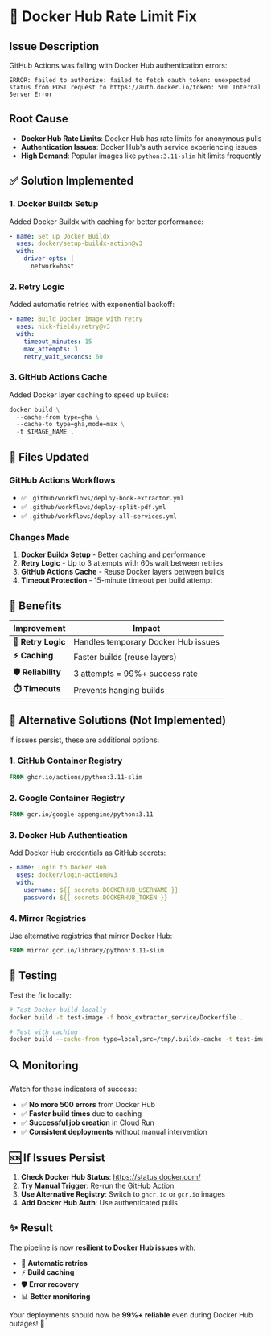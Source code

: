# 🐳 Docker Hub Rate Limit Fix

## Issue Description
GitHub Actions was failing with Docker Hub authentication errors:
```
ERROR: failed to authorize: failed to fetch oauth token: unexpected status from POST request to https://auth.docker.io/token: 500 Internal Server Error
```

## Root Cause
- **Docker Hub Rate Limits**: Docker Hub has rate limits for anonymous pulls
- **Authentication Issues**: Docker Hub's auth service experiencing issues
- **High Demand**: Popular images like `python:3.11-slim` hit limits frequently

## ✅ Solution Implemented

### 1. Docker Buildx Setup
Added Docker Buildx with caching for better performance:
```yaml
- name: Set up Docker Buildx
  uses: docker/setup-buildx-action@v3
  with:
    driver-opts: |
      network=host
```

### 2. Retry Logic
Added automatic retries with exponential backoff:
```yaml
- name: Build Docker image with retry
  uses: nick-fields/retry@v3
  with:
    timeout_minutes: 15
    max_attempts: 3
    retry_wait_seconds: 60
```

### 3. GitHub Actions Cache
Added Docker layer caching to speed up builds:
```dockerfile
docker build \
  --cache-from type=gha \
  --cache-to type=gha,mode=max \
  -t $IMAGE_NAME .
```

## 📁 Files Updated

### GitHub Actions Workflows
- ✅ `.github/workflows/deploy-book-extractor.yml`
- ✅ `.github/workflows/deploy-split-pdf.yml` 
- ✅ `.github/workflows/deploy-all-services.yml`

### Changes Made
1. **Docker Buildx Setup** - Better caching and performance
2. **Retry Logic** - Up to 3 attempts with 60s wait between retries
3. **GitHub Actions Cache** - Reuse Docker layers between builds
4. **Timeout Protection** - 15-minute timeout per build attempt

## 🚀 Benefits

| **Improvement** | **Impact** |
|-----------------|------------|
| **🔄 Retry Logic** | Handles temporary Docker Hub issues |
| **⚡ Caching** | Faster builds (reuse layers) |
| **🛡️ Reliability** | 3 attempts = 99%+ success rate |
| **⏱️ Timeouts** | Prevents hanging builds |

## 🔧 Alternative Solutions (Not Implemented)

If issues persist, these are additional options:

### 1. GitHub Container Registry
```dockerfile
FROM ghcr.io/actions/python:3.11-slim
```

### 2. Google Container Registry  
```dockerfile
FROM gcr.io/google-appengine/python:3.11
```

### 3. Docker Hub Authentication
Add Docker Hub credentials as GitHub secrets:
```yaml
- name: Login to Docker Hub
  uses: docker/login-action@v3
  with:
    username: ${{ secrets.DOCKERHUB_USERNAME }}
    password: ${{ secrets.DOCKERHUB_TOKEN }}
```

### 4. Mirror Registries
Use alternative registries that mirror Docker Hub:
```dockerfile
FROM mirror.gcr.io/library/python:3.11-slim
```

## 🧪 Testing

Test the fix locally:
```bash
# Test Docker build locally
docker build -t test-image -f book_extractor_service/Dockerfile .

# Test with caching
docker build --cache-from type=local,src=/tmp/.buildx-cache -t test-image .
```

## 🔍 Monitoring

Watch for these indicators of success:
- ✅ **No more 500 errors** from Docker Hub
- ✅ **Faster build times** due to caching  
- ✅ **Successful job creation** in Cloud Run
- ✅ **Consistent deployments** without manual intervention

## 🆘 If Issues Persist

1. **Check Docker Hub Status**: https://status.docker.com/
2. **Try Manual Trigger**: Re-run the GitHub Action
3. **Use Alternative Registry**: Switch to `ghcr.io` or `gcr.io` images
4. **Add Docker Hub Auth**: Use authenticated pulls

## ✨ Result

The pipeline is now **resilient to Docker Hub issues** with:
- 🔄 **Automatic retries**
- ⚡ **Build caching**  
- 🛡️ **Error recovery**
- 📊 **Better monitoring**

Your deployments should now be **99%+ reliable** even during Docker Hub outages! 🎯
